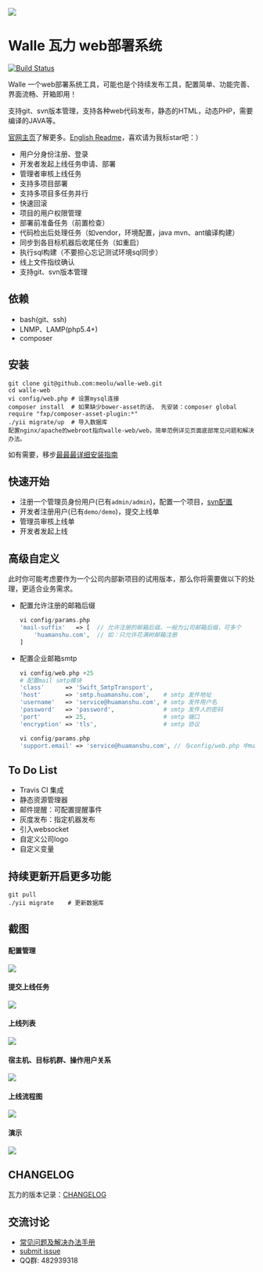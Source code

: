 ![](https://raw.github.com/meolu/walle-web/master/screenshots/logo.jpg)

Walle 瓦力 web部署系统
==========================
[![Build Status](https://travis-ci.org/meolu/walle-web.svg?branch=master)](https://travis-ci.org/meolu/walle-web)

Walle 一个web部署系统工具，可能也是个持续发布工具，配置简单、功能完善、界面流畅、开箱即用！

支持git、svn版本管理，支持各种web代码发布，静态的HTML，动态PHP，需要编译的JAVA等。

[官网主页](http://www.huamanshu.com/walle.html)了解更多。[English Readme](https://github.com/meolu/walle-web/blob/master/README-en.md)，喜欢请为我标star吧：）

* 用户分身份注册、登录
* 开发者发起上线任务申请、部署
* 管理者审核上线任务
* 支持多项目部署
* 支持多项目多任务并行
* 快速回滚
* 项目的用户权限管理
* 部署前准备任务（前置检查）
* 代码检出后处理任务（如vendor，环境配置，java mvn、ant编译构建）
* 同步到各目标机器后收尾任务（如重启）
* 执行sql构建（不要担心忘记测试环境sql同步）
* 线上文件指纹确认
* 支持git、svn版本管理


依赖
---

* bash(git、ssh)
* LNMP、LAMP(php5.4+)
* composer

安装
----
```
git clone git@github.com:meolu/walle-web.git
cd walle-web
vi config/web.php # 设置mysql连接
composer install  # 如果缺少bower-asset的话， 先安装：composer global require "fxp/composer-asset-plugin:*"
./yii migrate/up  # 导入数据库
配置nginx/apache的webroot指向walle-web/web，简单范例详见页面底部常见问题和解决办法。
```

如有需要，移步[最最最详细安装指南](https://github.com/meolu/walle-web/blob/master/install.md)


快速开始
-------
* 注册一个管理员身份用户(已有`admin/admin`)，配置一个项目，[svn配置](https://github.com/meolu/walle-web/blob/master/config-svn.md)
* 开发者注册用户(已有`demo/demo`)，提交上线单
* 管理员审核上线单
* 开发者发起上线

高级自定义
--------
此时你可能考虑要作为一个公司内部新项目的试用版本，那么你将需要做以下的处理，更适合业务需求。

* 配置允许注册的邮箱后缀  
    ```php
    vi config/params.php
    'mail-suffix'   => [  // 允许注册的邮箱后缀，一般为公司邮箱后缀，可多个
        'huamanshu.com',  // 如：只允许花满树邮箱注册
    ]
    ```

* 配置企业邮箱smtp
    ```php
    vi config/web.php +25
    # 配置mail smtp模块
    'class'      => 'Swift_SmtpTransport',
    'host'       => 'smtp.huamanshu.com',    # smtp 发件地址
    'username'   => 'service@huamanshu.com', # smtp 发件用户名
    'password'   => 'password',              # smtp 发件人的密码
    'port'       => 25,                      # smtp 端口
    'encryption' => 'tls',                   # smtp 协议

    vi config/params.php
    'support.email' => 'service@huamanshu.com', // 与config/web.php 中mail模块的username一致
    ```

To Do List
----------
- Travis CI 集成
- 静态资源管理器
- 邮件提醒：可配置提醒事件
- 灰度发布：指定机器发布
- 引入websocket
- 自定义公司logo
- 自定义变量

持续更新开启更多功能
-----------------
```
git pull
./yii migrate    # 更新数据库
```

截图
---

#### 配置管理
![](https://raw.github.com/meolu/walle-web/master/screenshots/walle-config-edit.jpg)

#### 提交上线任务
![](https://raw.github.com/meolu/walle-web/master/screenshots/walle-submit.jpg)

#### 上线列表
![](https://raw.github.com/meolu/walle-web/master/screenshots/walle-dev-list.jpg)

#### 宿主机、目标机群、操作用户关系
![](https://raw.github.com/meolu/walle-web/master/screenshots/walle-work.png)

#### 上线流程图
![](https://raw.github.com/meolu/walle-web/master/screenshots/walle-flow.png)

#### 演示
![](https://raw.github.com/meolu/walle-web/master/screenshots/walle.gif)

## CHANGELOG
瓦力的版本记录：[CHANGELOG](https://github.com/meolu/walle-web/blob/master/CHANGELOG.md)


交流讨论
-------
- [常见问题及解决办法手册](https://github.com/meolu/walle-web/blob/master/qa.md)
- [submit issue](https://github.com/meolu/walle-web/issues/new)
- QQ群: 482939318
